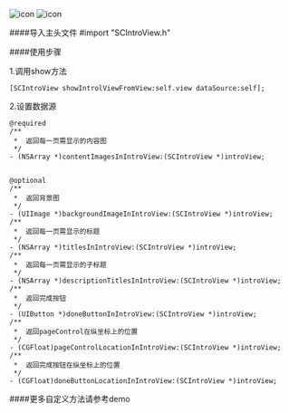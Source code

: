 ![icon](http://img01.taobaocdn.com/imgextra/i1/135480037/TB2tv1ocpXXXXXrXpXXXXXXXXXX_!!135480037.gif)
![icon](http://img01.taobaocdn.com/imgextra/i1/135480037/TB2LIyjcpXXXXcbXpXXXXXXXXXX_!!135480037.gif)


####导入主头文件
    #import "SCIntroView.h"
    
####使用步骤

1.调用show方法

    [SCIntroView showIntrolViewFromView:self.view dataSource:self];

2.设置数据源

    @required
    /**
     *  返回每一页需显示的内容图
     */
    - (NSArray *)contentImagesInIntroView:(SCIntroView *)introView;
    
    
    @optional
    /**
     *  返回背景图
     */
    - (UIImage *)backgroundImageInIntroView:(SCIntroView *)introView;
    /**
     *  返回每一页需显示的标题
     */
    - (NSArray *)titlesInIntroView:(SCIntroView *)introView;
    /**
     *  返回每一页需显示的子标题
     */
    - (NSArray *)descriptionTitlesInIntroView:(SCIntroView *)introView;
    /**
     *  返回完成按钮
     */
    - (UIButton *)doneButtonInIntroView:(SCIntroView *)introView;    
    /** 
     *  返回pageControl在纵坐标上的位置 
     */
    - (CGFloat)pageControlLocationInIntroView:(SCIntroView *)introView;
    /**
     *  返回完成按钮在纵坐标上的位置
     */
    - (CGFloat)doneButtonLocationInIntroView:(SCIntroView *)introView;
    
####更多自定义方法请参考demo